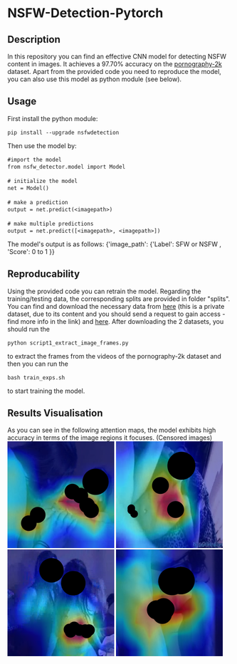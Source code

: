 # NSFW-Detection-Pytorch

## Description
In this repository you can find an effective CNN model for detecting NSFW content in images. It achieves a 97.70% accuracy on the [pornography-2k](https://recod.ai/code-data/#porno) dataset. Apart from the provided code you need to reproduce the model, you can also use this model as python module (see below). 

## Usage
First install the python module:
```
pip install --upgrade nsfwdetection
```
Then use the model by:
```
#import the model
from nsfw_detector.model import Model

# initialize the model
net = Model()

# make a prediction
output = net.predict(<imagepath>)

# make multiple predictions
output = net.predict([<imagepath>, <imagepath>])

```
The model's output is as follows:
{'image_path': {'Label': SFW or NSFW , 'Score': 0 to 1 }}

## Reproducability
Using the provided code you can retrain the model. Regarding the training/testing data, the corresponding splits are provided in folder "splits". You can find and download the necessary data from [here](https://recod.ai/code-data/#porno) (this is a private dataset, due to its content and you should send a request to gain access - find more info in the link) and [here](https://archive.org/download/NudeNet_classifier_dataset_v1). After downloading the 2 datasets, you should run the
```
python script1_extract_image_frames.py
```
to extract the frames from the videos of the pornography-2k dataset and then you can run the 
```
bash train_exps.sh 
```
to start training the model.

## Results Visualisation
As you can see in the following attention maps, the model exhibits high accuracy in terms of the image regions it focuses. (Censored images) <br />
![](./attention_maps/1.png?raw=true) ![](./attention_maps/2.png?raw=true) ![](./attention_maps/3.png?raw=true) ![](./attention_maps/4.png?raw=true)

